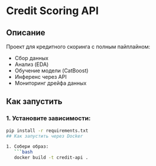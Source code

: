 # Credit Scoring API

## Описание
Проект для кредитного скоринга с полным пайплайном:
- Сбор данных
- Анализ (EDA)
- Обучение модели (CatBoost)
- Инференс через API
- Мониторинг дрейфа данных

## Как запустить

### 1. Установите зависимости:
```bash
pip install -r requirements.txt
## Как запустить через Docker

1. Собери образ:
   ```bash
   docker build -t credit-api .